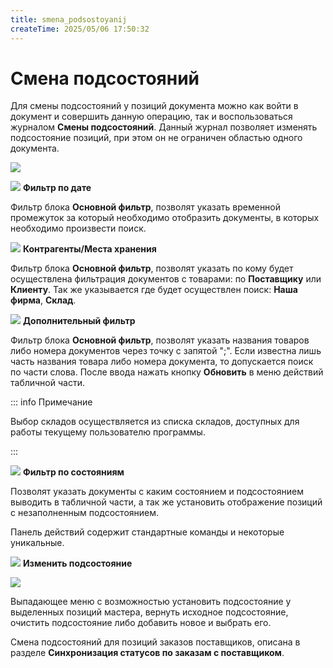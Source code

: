 ```yaml
---
title: smena_podsostoyanij
createTime: 2025/05/06 17:50:32
---
```

# Смена подсостояний
Для смены подсостояний у позиций документа можно как войти в документ и совершить данную операцию, так и воспользоваться журналом **Смены подсостояний**. Данный журнал позволяет изменять подсостояние позиций, при этом он не ограничен областью одного документа.

![](image423.png)

![](image006.png) **Фильтр по дате**

Фильтр блока **Основной фильтр**, позволят указать временной промежуток за который необходимо отобразить документы, в которых необходимо произвести поиск.

![](image008.png) **Контрагенты/Места хранения**

Фильтр блока **Основной фильтр**, позволят указать по кому будет осуществлена фильтрация документов с товарами: по **Поставщику** или **Клиенту**. Так же указывается где будет осуществлен поиск: **Наша фирма**, **Склад**.

![](image009.png) **Дополнительный фильтр**

Фильтр блока **Основной фильтр**, позволят указать названия товаров либо номера документов через точку с запятой ";". Если известна лишь часть названия товара либо номера документа, то допускается поиск по части слова. После ввода нажать кнопку **Обновить** в меню действий табличной части.

::: info Примечание

Выбор складов осуществляется из списка складов, доступных для работы текущему пользователю программы.

:::

![](image010.png) **Фильтр по состояниям**

Позволят указать документы с каким состоянием и подсостоянием выводить в табличной части, а так же установить отображение позиций с незаполненным подсостоянием.

Панель действий содержит стандартные команды и некоторые уникальные.

![](image011.png) **Изменить подсостояние**

![](image424.png)

Выпадающее меню с возможностью установить подсостояние у выделенных позиций мастера, вернуть исходное подсостояние, очистить подсостояние либо добавить новое и выбрать его.

Смена подсостояний для позиций заказов поставщиков, описана в разделе **Синхронизация статусов по заказам с поставщиком**.



